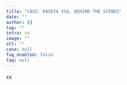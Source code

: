 ```yaml
---
title: "CASE: KASEYA VSA, BEHIND THE SCENES"
date: ""
author: []
tag: ""
intro: xx
image: ""
alt: ""
case: null
faq_enabled: false
faq: null
---
```

xx
